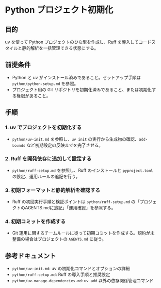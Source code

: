 # Python プロジェクト初期化

## 目的

uv を使って Python プロジェクトのひな型を作成し、Ruff を導入してコードスタイルと静的解析を一括管理できる状態にする。

## 前提条件

- Python と uv がインストール済みであること。セットアップ手順は `python/python-setup.md` を参照。
- プロジェクト用の Git リポジトリを初期化済みであること、または初期化する権限があること。

## 手順

### 1. uv でプロジェクトを初期化する

- `python/uv-init.md` を参照し、`uv init` の実行から生成物の確認、`add-bounds` など初期設定の反映までを完了させる。

### 2. Ruff を開発依存に追加して設定する

- `python/ruff-setup.md` を参照し、Ruff のインストールと `pyproject.toml` の設定、運用ルールの追記を行う。

### 3. 初期フォーマットと静的解析を確認する

- Ruff の初回実行手順と検証ポイントは `python/ruff-setup.md` の「プロジェクトのAGENTS.mdに追記」「運用確認」を参照する。

### 4. 初期コミットを作成する

- Git 運用に関するチームルールに従って初期コミットを作成する。規約が未整備の場合はプロジェクトの `AGENTS.md` に従う。

## 参考ドキュメント

- `python/uv-init.md`: uv の初期化コマンドとオプションの詳細
- `python/ruff-setup.md`: Ruff の導入手順と推奨設定
- `python/uv-manage-dependencies.md`: `uv add` 以外の依存関係管理コマンド
